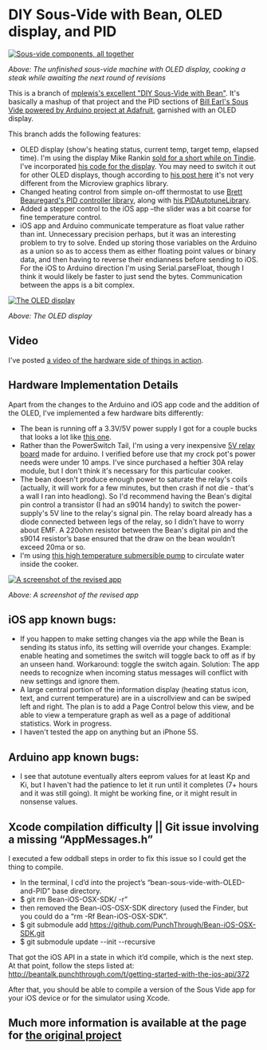 # DIY Sous-Vide with Bean, OLED display, and PID


[![Sous-vide components, all together](http://zachfine.com/dropzone/im/sous-vide.jpg)](http://zachfine.com/dropzone/im/sous-vide.jpg)

*Above: The unfinished sous-vide machine with OLED display, cooking a steak while awaiting the next round of revisions*


This is a branch of [mplewis's excellent "DIY Sous-Vide with Bean"](http://beantalk.punchthrough.com/t/sous-vide-with-bean-and-a-slow-cooker/483). It's basically a mashup of that project and the PID sections of [Bill Earl's Sous Vide powered by Arduino project at Adafruit](https://learn.adafruit.com/sous-vide-powered-by-arduino-the-sous-viduino/the-whole-enchilada), garnished with an OLED display.  

This branch adds the following features:

* OLED display (show's heating status, current temp, target temp, elapsed time). I'm using the display Mike Rankin [sold for a short while on Tindie](https://www.tindie.com/products/miker/066-oled-display-for-the-lightblue-bean/). I've incorporated [his code for the display](https://github.com/mike-rankin/PunchThrough_Bean_i2c_Oled/tree/master/Code). You may need to switch it out for other OLED displays, though according to [his post here](http://beantalk.punchthrough.com/t/tiny-0-66-oled-display-on-the-bean/505/6) it's not very different from the Microview graphics library.  
* Changed heating control from simple on-off thermostat to use [Brett Beauregard's PID controller library](http://playground.arduino.cc/Code/PIDLibrary), along with [his PIDAutotuneLibrary](http://playground.arduino.cc/Code/PIDAutotuneLibrary). 
* Added a stepper control to the iOS app –the slider was a bit coarse for fine temperature control.
* iOS app and Arduino communicate temperature as float value rather than int. Unnecessary precision perhaps, but it was an interesting problem to try to solve. Ended up storing those variables on the Arduino as a union so as to access them as either floating point values or binary data, and then having to reverse their endianness before sending to iOS. For the iOS to Arduino direction I'm using Serial.parseFloat, though I think it would likely be faster to just send the bytes. Communication between the apps is a bit complex.

[![The OLED display](http://zachfine.com/dropzone/im/OLED_display.jpg)](http://zachfine.com/dropzone/im/OLED_display.jpg)

*Above: The OLED display*


## Video
I've posted [a video of the hardware side of things in action](https://vimeo.com/132490556). 

## Hardware Implementation Details
Apart from the changes to the Arduino and iOS app code and the addition of the OLED, I've implemented a few hardware bits differently:

* The bean is running off a 3.3V/5V power supply I got for a couple bucks that looks a lot like [this one](http://www.amazon.com/Breadboard-Power-Supply-Module-Solderless/dp/B00BXWV2F6).
* Rather than the PowerSwitch Tail, I'm using a very inexpensive [5V relay board](http://www.dx.com/p/arduino-5v-relay-module-blue-black-121354#.VZXQlWBU7Qc) made for arduino. I verified before use that my crock pot's power needs were under 10 amps. I've since purchased a heftier 30A relay module, but I don't think it's necessary for this particular cooker.
* The bean doesn't produce enough power to saturate the relay's coils (actually, it will work for a few minutes, but then crash if not die - that's a wall I ran into headlong). So I'd recommend having the Bean's digital pin control a transistor (I had an s9014 handy) to switch the power-supply's 5V line to the relay's signal pin. The relay board already has a diode connected between legs of the relay, so I didn't have to worry about EMF. A 220ohm resistor between the Bean's digital pin and the s9014 resistor’s base ensured that the draw on the bean wouldn’t exceed 20ma or so.
* I'm using [this high temperature submersible pump](http://www.amazon.com/gp/product/B007XHZ25G/ref=pd_lpo_sbs_dp_ss_1?pf_rd_p=1944687682&pf_rd_s=lpo-top-stripe-1&pf_rd_t=201&pf_rd_i=B004HHW0FU&pf_rd_m=ATVPDKIKX0DER&pf_rd_r=1T61Q2965DPH1W5KFHPN) to circulate water inside the cooker.

[![A screenshot of the revised app](http://zachfine.com/dropzone/im/sous-vide-screenshot.jpg)](http://zachfine.com/dropzone/im/sous-vide-screenshot.jpg)

*Above: A screenshot of the revised app*

## iOS app known bugs:

* If you happen to make setting changes via the app while the Bean is sending its status info, its setting will override your changes. Example: enable heating and sometimes the switch will toggle back to off as if by an unseen hand. Workaround: toggle the switch again. Solution: The app needs to recognize when incoming status messages will conflict with new settings and ignore them.
* A large central portion of the information display (heating status icon, text, and current temperature) are in a uiscrollview and can be swiped left and right. The plan is to add a Page Control below this view, and be able to view a temperature graph as well as a page of additional statistics. Work in progress.
* I haven't tested the app on anything but an iPhone 5S.

## Arduino app known bugs:

* I see that autotune eventually alters eeprom values for at least Kp and Ki, but I haven't had the patience to let it run until it completes (7+ hours and it was still going). It might be working fine, or it might result in nonsense values. 

## Xcode compilation difficulty || Git issue involving a missing “AppMessages.h”

I executed a few oddball steps in order to fix this issue so I could get the thing to compile. 

* In the terminal, I cd’d into the project’s “bean-sous-vide-with-OLED-and-PID” base directory.
* $ git rm Bean-iOS-OSX-SDK/ -r”
* then removed the Bean-iOS-OSX-SDK directory (used the Finder, but you could do a “rm -Rf Bean-iOS-OSX-SDK”.
* $ git submodule add https://github.com/PunchThrough/Bean-iOS-OSX-SDK.git
* $ git submodule update --init --recursive

That got the iOS API in a state in which it’d compile, which is the next step. At that point, follow the steps listed at:
http://beantalk.punchthrough.com/t/getting-started-with-the-ios-api/372

After that, you should be able to compile a version of the Sous Vide app for your iOS device or for the simulator using Xcode.

## Much more information is available at the page for [the original project](http://beantalk.punchthrough.com/t/sous-vide-with-bean-and-a-slow-cooker/483)


